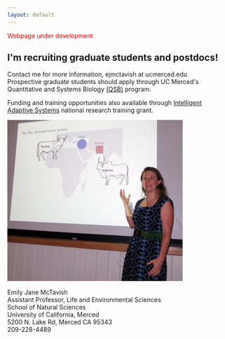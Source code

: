 ```yaml
---
layout: default
---
```

<span style="color:red;">Webpage under development</span>

## I'm recruiting graduate students and postdocs!
Contact me for more information,  ejmctavish at ucmerced.edu  
Prospective graduate students should apply through UC Merced's
Quantitative and Systems Biology
<a href="http://qsb.ucmerced.edu/">(QSB)</a>
program.

Funding and training opportunities also available through 
<a href="http://www.nrt-ias.org/">Intelligent Adaptive Systems</a> 
national research training grant.



<img src="/assets/teaching.jpg" alt="Drawing" style="width: 400px;"/>

Emily Jane McTavish  
Assistant Professor, Life and Environmental Sciences  
School of Natural Sciences  
University of California, Merced  
5200 N. Lake Rd, Merced CA 95343  
209-228-4489 
